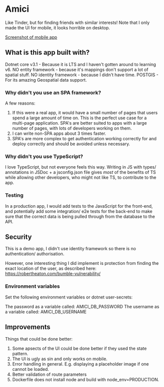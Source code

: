 # Amici

Like Tinder, but for finding friends with similar interests! Note that I only made the UI for mobile, it looks horrible on desktop.

[Screenshot of mobile app](ReadMeImages/mainapp.png)

## What is this app built with?

Dotnet core v3.1 - Because it is LTS and I haven't gotten around to learning v6.
NO entity framework - because it's mappings don't support a lot of spatial stuff.
NO identity framework - because I didn't have time.
POSTGIS - For its amazing Geospatial data support.

### Why didn't you use an SPA framework?

A few reasons:
1. If this were a real app, it would have a small number of pages that users spend a large amount of time on. 
This is the perfect use case for a multi-page application. SPA's are better suited to apps with a large number of pages, 
with lots of developers working on them.
2. I can write non-SPA apps about 3 times faster.
3. SPA's are more complex to get authentication working correctly for and deploy correctly and should be avoided unless necessary.

### Why didn't you use TypeScript?

I love TypeScript, but not everyone feels this way. Writing in JS with types/ annotations in JSDoc + a jsconfig.json file gives _most_ of the benefits of TS while allowing other developers, who might not like TS, to contribute to the app.

### Testing

In a production app, I would add tests to the JavaScript for the front-end, and potentially add some integration/ e2e tests for the back-end to make sure that the correct data is being pulled through from the database to the API.

## Security

This is a demo app, I didn't use identity framework so there is no authentication/ authorisation.

However, one interesting thing I did implement is protection from finding the exact location of the user, as described here:
https://robertheaton.com/bumble-vulnerability/

### Environment variables

Set the following environment variables or dotnet user-secrets:

The password as a variable called: AMICI_DB_PASSWORD
The username as a variable called: AMICI_DB_USERNAME


## Improvements

Things that could be done better:
1. Some apsects of the UI could be done better if they used the state pattern.
2. The UI is ugly as sin and only works on mobile.
3. Error handling in general. E.g. displaying a placeholder image if one cannot be loaded.
4. Better validation of route parameters
5. Dockerfile does not install node and build with node_env=PRODUCTION.